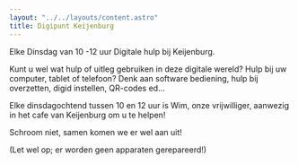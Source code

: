 ```yaml
---
layout: "../../layouts/content.astro"
title: Digipunt Keijenburg
---
```


Elke Dinsdag van 10 -12 uur Digitale hulp bij Keijenburg.

Kunt u wel wat hulp of uitleg gebruiken in deze digitale wereld?
Hulp bij uw computer, tablet of telefoon? Denk aan software bediening,
hulp bij overzetten, digid instellen, QR-codes ed…

Elke dinsdagochtend tussen 10 en 12 uur is Wim, onze vrijwilliger, aanwezig in het cafe van Keijenburg om u te helpen!

Schroom niet, samen komen we er wel aan uit!

(Let wel op; er worden geen apparaten gerepareerd!)
